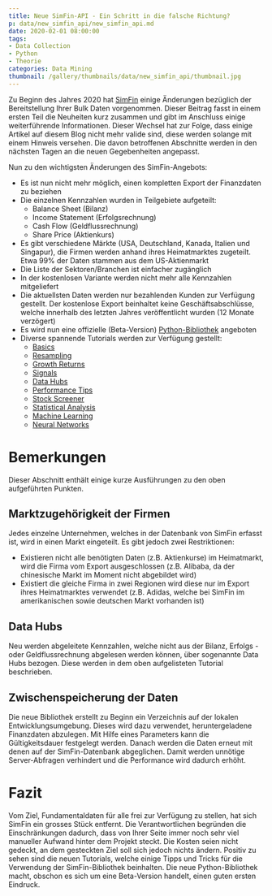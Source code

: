 ```yaml
---
title: Neue SimFin-API - Ein Schritt in die falsche Richtung?
p: data/new_simfin_api/new_simfin_api.md
date: 2020-02-01 08:00:00
tags:
- Data Collection
- Python
- Theorie
categories: Data Mining
thumbnail: /gallery/thumbnails/data/new_simfin_api/thumbnail.jpg
---
```


Zu Beginn des Jahres 2020 hat [SimFin](https://simfin.com/) einige Änderungen bezüglich der Bereitstellung Ihrer Bulk Daten vorgenommen. Dieser Beitrag fasst in einem ersten Teil die Neuheiten kurz zusammen und gibt im Anschluss einige weiterführende Informationen. Dieser Wechsel hat zur Folge, dass einige Artikel auf diesem Blog nicht mehr valide sind, diese werden solange mit einem Hinweis versehen. Die davon betroffenen Abschnitte werden in den nächsten Tagen an die neuen Gegebenheiten angepasst.

<!-- more -->

Nun zu den wichtigsten Änderungen des SimFin-Angebots:

* Es ist nun nicht mehr möglich, einen kompletten Export der Finanzdaten zu beziehen
* Die einzelnen Kennzahlen wurden in Teilgebiete aufgeteilt:
  * Balance Sheet (Bilanz)
  * Income Statement (Erfolgsrechnung)
  * Cash Flow (Geldflussrechnung)
  * Share Price (Aktienkurs)
* Es gibt verschiedene Märkte (USA, Deutschland, Kanada, Italien und Singapur), die Firmen werden anhand ihres Heimatmarktes zugeteilt. Etwa 99% der Daten stammen aus dem US-Aktienmarkt
* Die Liste der Sektoren/Branchen ist einfacher zugänglich
* In der kostenlosen Variante werden nicht mehr alle Kennzahlen mitgeliefert
* Die aktuellsten Daten werden nur bezahlenden Kunden zur Verfügung gestellt. Der kostenlose Export beinhaltet keine Geschäftsabschlüsse, welche innerhalb des letzten Jahres veröffentlicht wurden (12 Monate verzögert)
* Es wird nun eine offizielle (Beta-Version) [Python-Bibliothek](https://simfin.readthedocs.io/en/latest/) angeboten
* Diverse spannende Tutorials werden zur Verfügung gestellt:
  * [Basics](https://github.com/SimFin/simfin-tutorials/blob/master/01_Basics.ipynb)
  * [Resampling](https://github.com/SimFin/simfin-tutorials/blob/master/02_Resampling.ipynb)
  * [Growth Returns](https://github.com/SimFin/simfin-tutorials/blob/master/03_Growth_Returns.ipynb)
  * [Signals](https://github.com/SimFin/simfin-tutorials/blob/master/04_Signals.ipynb)
  * [Data Hubs](https://github.com/SimFin/simfin-tutorials/blob/master/05_Data_Hubs.ipynb)
  * [Performance Tips](https://github.com/SimFin/simfin-tutorials/blob/master/06_Performance_Tips.ipynb)
  * [Stock Screener](https://github.com/SimFin/simfin-tutorials/blob/master/07_Stock_Screener.ipynb)
  * [Statistical Analysis](https://github.com/SimFin/simfin-tutorials/blob/master/08_Statistical_Analysis.ipynb)
  * [Machine Learning](https://github.com/SimFin/simfin-tutorials/blob/master/09_Machine_Learning.ipynb)
  * [Neural Networks](https://github.com/SimFin/simfin-tutorials/blob/master/10_Neural_Networks.ipynb)

# Bemerkungen

Dieser Abschnitt enthält einige kurze Ausführungen zu den oben aufgeführten Punkten.

## Marktzugehörigkeit der Firmen

Jedes einzelne Unternehmen, welches in der Datenbank von SimFin erfasst ist, wird in einen Markt eingeteilt. Es gibt jedoch zwei Restriktionen:
* Existieren nicht alle benötigten Daten (z.B. Aktienkurse) im Heimatmarkt, wird die Firma vom Export ausgeschlossen (z.B. Alibaba, da der chinesische Markt im Moment nicht abgebildet wird)
* Existiert die gleiche Firma in zwei Regionen wird diese nur im Export ihres Heimatmarktes verwendet (z.B. Adidas, welche bei SimFin im amerikanischen sowie deutschen Markt vorhanden ist)

##  Data Hubs

Neu werden abgeleitete Kennzahlen, welche nicht aus der Bilanz, Erfolgs -oder Geldflussrechnung abgelesen werden können, über sogenannte Data Hubs bezogen. Diese werden in dem oben aufgelisteten Tutorial beschrieben.

## Zwischenspeicherung der Daten

Die neue Bibliothek erstellt zu Beginn ein Verzeichnis auf der lokalen Entwicklungsumgebung. Dieses wird dazu verwendet, heruntergeladene Finanzdaten abzulegen. Mit Hilfe eines Parameters kann die Gültigkeitsdauer festgelegt werden. Danach werden die Daten erneut mit denen auf der SimFin-Datenbank abgeglichen. Damit werden unnötige Server-Abfragen verhindert und die Performance wird dadurch erhöht.

# Fazit

Vom Ziel, Fundamentaldaten für alle frei zur Verfügung zu stellen, hat sich SimFin ein grosses Stück entfernt. Die Verantwortlichen begründen die Einschränkungen dadurch, dass von Ihrer Seite immer noch sehr viel manueller Aufwand hinter dem Projekt steckt. Die Kosten seien nicht gedeckt, an dem gesteckten Ziel soll sich jedoch nichts ändern. Positiv zu sehen sind die neuen Tutorials, welche einige Tipps und Tricks für die Verwendung der SimFin-Bibliothek beinhalten. Die neue Python-Bibliothek macht, obschon es sich um eine Beta-Version handelt, einen guten ersten Eindruck.

